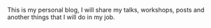 This is my personal blog, I will share my talks, workshops, posts and another things that I will do in my job. 
